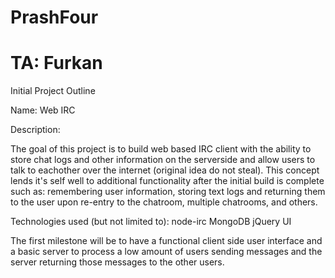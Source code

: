 PrashFour
=========

TA: Furkan
========
Initial Project Outline

Name: Web IRC

Description:

The goal of this project is to build web based IRC client with the ability to store chat logs and other information on
the serverside and allow users to talk to eachother over the internet (original idea do not steal). This concept lends
it's self well to additional functionality after the initial build is complete such as: remembering user information,
storing text logs and returning them to the user upon re-entry to the chatroom, multiple chatrooms, and others.

Technologies used (but not limited to):
 node-irc
 MongoDB
 jQuery UI

The first milestone will be to have a functional client side user interface and a basic server to process a low amount
of users sending messages and the server returning those messages to the other users.
